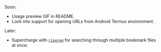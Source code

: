 Soon:
- Usage preview GIF in README.
- Look into support for opening URLs from Android Termux environment.

Later:
- Supercharge with <a href="https://github.com/BurntSushi/ripgrep">`ripgrep`</a> for searching through multiple bookmark files at once.
